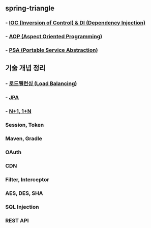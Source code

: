 ## spring-triangle
### - [IOC (Inversion of Control) & DI (Dependency Injection)](https://github.com/conf312/spring-triangle/blob/master/IOC%26DI.md)
### - [AOP (Aspect Oriented Programming)](https://github.com/conf312/spring-triangle/blob/master/AOP.md)
### - [PSA (Portable Service Abstraction)](https://github.com/conf312/spring-triangle/blob/master/PSA.md)


## 기술 개념 정리
### - [로드밸런싱 (Load Balancing)](https://github.com/conf312/spring/blob/master/%EB%A1%9C%EB%93%9C%EB%B0%B8%EB%9F%B0%EC%8B%B1%20(Load%20Balancing).md)
### - [JPA](https://github.com/conf312/tech-concept/blob/master/JPA.md)
### - [N+1, 1+N](https://github.com/conf312/tech-concept/blob/master/N%2B1.md)
### Session, Token
### Maven, Gradle
### OAuth
### CDN
### Filter, Interceptor
### AES, DES, SHA
### SQL Injection
### REST API
